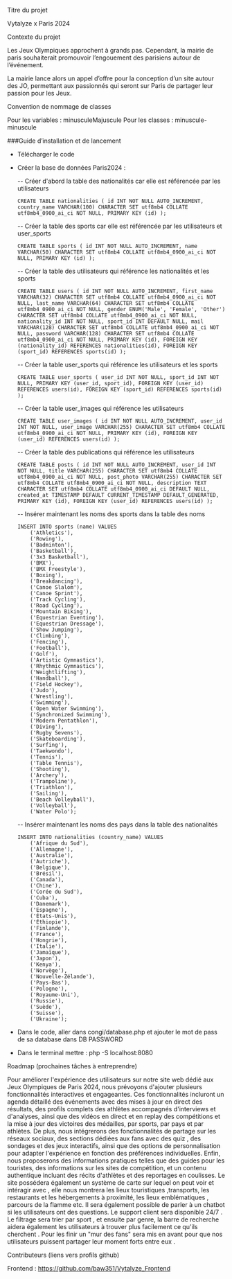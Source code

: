 Titre du projet

  Vytalyze x Paris 2024

Contexte du projet

  Les Jeux Olympiques approchent à grands pas. Cependant, la mairie de paris souhaiterait promouvoir l’engouement des parisiens autour de l’événement.

  La mairie lance alors un appel d’offre pour la conception d’un site autour des JO, permettant aux passionnés qui seront sur Paris de partager leur passion pour les Jeux.

Convention de nommage de classes

  Pour les variables : minusculeMajuscule
  Pour les classes : minuscule-minuscule

###Guide d’installation et de lancement

- Télécharger le code



- Créer la base de données Paris2024 :

  -- Créer d'abord la table des nationalités car elle est référencée par les utilisateurs
          
      CREATE TABLE nationalities ( id INT NOT NULL AUTO_INCREMENT, country_name VARCHAR(100) CHARACTER SET utf8mb4 COLLATE utf8mb4_0900_ai_ci NOT NULL, PRIMARY KEY (id) );
          
  -- Créer la table des sports car elle est référencée par les utilisateurs et user_sports

      CREATE TABLE sports ( id INT NOT NULL AUTO_INCREMENT, name VARCHAR(50) CHARACTER SET utf8mb4 COLLATE utf8mb4_0900_ai_ci NOT NULL, PRIMARY KEY (id) );
          
  -- Créer la table des utilisateurs qui référence les nationalités et les sports

      CREATE TABLE users ( id INT NOT NULL AUTO_INCREMENT, first_name VARCHAR(32) CHARACTER SET utf8mb4 COLLATE utf8mb4_0900_ai_ci NOT NULL, last_name VARCHAR(64) CHARACTER SET utf8mb4 COLLATE utf8mb4_0900_ai_ci NOT NULL, gender ENUM('Male', 'Female', 'Other') CHARACTER SET utf8mb4 COLLATE utf8mb4_0900_ai_ci NOT NULL, nationality_id INT NOT NULL, sport_id INT DEFAULT NULL, mail VARCHAR(128) CHARACTER SET utf8mb4 COLLATE utf8mb4_0900_ai_ci NOT NULL, password VARCHAR(128) CHARACTER SET utf8mb4 COLLATE utf8mb4_0900_ai_ci NOT NULL, PRIMARY KEY (id), FOREIGN KEY (nationality_id) REFERENCES nationalities(id), FOREIGN KEY (sport_id) REFERENCES sports(id) );
          
  -- Créer la table user_sports qui référence les utilisateurs et les sports

      CREATE TABLE user_sports ( user_id INT NOT NULL, sport_id INT NOT NULL, PRIMARY KEY (user_id, sport_id), FOREIGN KEY (user_id) REFERENCES users(id), FOREIGN KEY (sport_id) REFERENCES sports(id) );
          
  -- Créer la table user_images qui référence les utilisateurs 

      CREATE TABLE user_images ( id INT NOT NULL AUTO_INCREMENT, user_id INT NOT NULL, user_image VARCHAR(255) CHARACTER SET utf8mb4 COLLATE utf8mb4_0900_ai_ci NOT NULL, PRIMARY KEY (id), FOREIGN KEY (user_id) REFERENCES users(id) );
          
  -- Créer la table des publications qui référence les utilisateurs 

      CREATE TABLE posts ( id INT NOT NULL AUTO_INCREMENT, user_id INT NOT NULL, title VARCHAR(255) CHARACTER SET utf8mb4 COLLATE utf8mb4_0900_ai_ci NOT NULL, post_photo VARCHAR(255) CHARACTER SET utf8mb4 COLLATE utf8mb4_0900_ai_ci NOT NULL, description TEXT CHARACTER SET utf8mb4 COLLATE utf8mb4_0900_ai_ci DEFAULT NULL, created_at TIMESTAMP DEFAULT CURRENT_TIMESTAMP DEFAULT_GENERATED, PRIMARY KEY (id), FOREIGN KEY (user_id) REFERENCES users(id) );

  -- Insérer maintenant les noms des sports dans la table des noms

      INSERT INTO sports (name) VALUES
          ('Athletics'),
          ('Rowing'),
          ('Badminton'),
          ('Basketball'),
          ('3x3 Basketball'),
          ('BMX'),
          ('BMX Freestyle'),
          ('Boxing'),
          ('Breakdancing'),
          ('Canoe Slalom'),
          ('Canoe Sprint'),
          ('Track Cycling'),
          ('Road Cycling'),
          ('Mountain Biking'),
          ('Equestrian Eventing'),
          ('Equestrian Dressage'),
          ('Show Jumping'),
          ('Climbing'),
          ('Fencing'),
          ('Football'),
          ('Golf'),
          ('Artistic Gymnastics'),
          ('Rhythmic Gymnastics'),
          ('Weightlifting'),
          ('Handball'),
          ('Field Hockey'),
          ('Judo'),
          ('Wrestling'),
          ('Swimming'),
          ('Open Water Swimming'),
          ('Synchronized Swimming'),
          ('Modern Pentathlon'),
          ('Diving'),
          ('Rugby Sevens'),
          ('Skateboarding'),
          ('Surfing'),
          ('Taekwondo'),
          ('Tennis'),
          ('Table Tennis'),
          ('Shooting'),
          ('Archery'),
          ('Trampoline'),
          ('Triathlon'),
          ('Sailing'),
          ('Beach Volleyball'),
          ('Volleyball'),
          ('Water Polo');

   -- Insérer maintenant les noms des pays dans la table des nationalités
     
      INSERT INTO nationalities (country_name) VALUES
          ('Afrique du Sud'),
          ('Allemagne'),
          ('Australie'),
          ('Autriche'),
          ('Belgique'),
          ('Brésil'),
          ('Canada'),
          ('Chine'),
          ('Corée du Sud'),
          ('Cuba'),
          ('Danemark'),
          ('Espagne'),
          ('États-Unis'),
          ('Éthiopie'),
          ('Finlande'),
          ('France'),
          ('Hongrie'),
          ('Italie'),
          ('Jamaïque'),
          ('Japon'),
          ('Kenya'),
          ('Norvège'),
          ('Nouvelle-Zélande'),
          ('Pays-Bas'),
          ('Pologne'),
          ('Royaume-Uni'),
          ('Russie'),
          ('Suède'),
          ('Suisse'),
          ('Ukraine');


- Dans le code, aller dans congi/database.php et ajouter le mot de pass de sa database dans DB PASSWORD
- Dans le terminal mettre : php -S localhost:8080


Roadmap (prochaines tâches à entreprendre)
  
  Pour améliorer l'expérience des utilisateurs sur notre site web dédié aux Jeux Olympiques de Paris 2024, nous prévoyons d'ajouter plusieurs fonctionnalités interactives et engageantes. Ces fonctionnalités incluront un agenda détaillé des événements avec des mises à jour en direct des résultats, des profils complets des athlètes accompagnés d'interviews et d'analyses, ainsi que des vidéos en direct et en replay des compétitions et la mise à jour des victoires des médailles, par sports, par pays et par athlètes. De plus, nous intégrerons des fonctionnalités de partage sur les réseaux sociaux, des sections dédiées aux fans avec des quiz , des sondages et des jeux interactifs, ainsi que des options de personnalisation pour adapter l'expérience en fonction des préférences individuelles. Enfin, nous proposerons des informations pratiques telles que des guides pour les touristes, des informations sur les sites de compétition, et un contenu authentique incluant des récits d'athlètes et des reportages en coulisses. Le site possédera également un système de carte sur lequel on peut voir et intéragir avec , elle nous montrera les lieux touristiques ,transports, les restaurants et les hébergements à proximité, les lieux emblématiques , parcours de la flamme etc. Il sera également possible de parler à un chatbot si les utilisateurs ont des questions. Le support client sera disponible 24/7 . Le filtrage sera trier par sport , et ensuite par genre, la barre de recherche aidera également les utilisateurs à trouver plus facilement ce qu'ils cherchent . Pour les finir un "mur des fans" sera mis en avant pour que nos utilisateurs puissent partager leur moment forts entre eux .

Contributeurs (liens vers profils github)

Frontend : https://github.com/baw351/Vytalyze_Frontend
